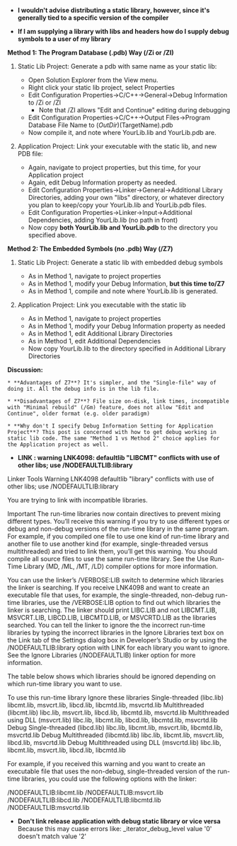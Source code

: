 * **I wouldn't advise distributing a static library, however, since it's generally tied to a specific version of the compiler**




* **If I am supplying a library with libs and headers how do I supply debug symbols to a user of my library**

**Method 1: The Program Database (.pdb) Way (/Zi or /ZI)**

1. Static Lib Project: Generate a pdb with same name as your static lib:

    - Open Solution Explorer from the View menu.
    - Right click your static lib project, select Properties
    - Edit Configuration Properties->C/C++->General->Debug Information to /Zi or /ZI
        - Note that /ZI allows "Edit and Continue" editing during debugging
    - Edit Configuration Properties->C/C++->Output Files->Program Database File Name to $(OutDir)$(TargetName).pdb
    - Now compile it, and note where YourLib.lib and YourLib.pdb are.

2. Application Project: Link your executable with the static lib, and new PDB file:

    - Again, navigate to project properties, but this time, for your Application project
    - Again, edit Debug Information property as needed.
    - Edit Configuration Properties->Linker->General->Additional Library Directories, adding your own "libs" directory, or whatever directory you plan to keep/copy your YourLib.lib and YourLib.pdb files.
    - Edit Configuration Properties->Linker->Input->Additional Dependencies, adding YourLib.lib (no path in front)
    - Now copy **both YourLib.lib and YourLib.pdb** to the directory you specified above.

**Method 2: The Embedded Symbols (no .pdb) Way (/Z7)**

1. Static Lib Project: Generate a static lib with embedded debug symbols

    - As in Method 1, navigate to project properties
    - As in Method 1, modify your Debug Information, **but this time to/Z7**
    - As in Method 1, compile and note where YourLib.lib is generated.

2. Application Project: Link you executable with the static lib

    - As in Method 1, navigate to project properties
    - As in Method 1, modify your Debug Information property as needed
    - As in Method 1, edit Additional Library Directories
    - As in Method 1, edit Additional Dependencies
    - Now copy YourLib.lib to the directory specified in Additional Library Directories
    
**Discussion:**

    * **Advantages of Z7**? It's simpler, and the "Single-file" way of doing it. All the debug info is in the lib file.

    * **Disadvantages of Z7**? File size on-disk, link times, incompatible with "Minimal rebuild" (/Gm) feature, does not allow "Edit and Continue", older format (e.g. older paradigm)

    * **Why don't I specify Debug Information Setting for Application Project**? This post is concerned with how to get debug working in static lib code. The same "Method 1 vs Method 2" choice applies for the Application project as well.




* **LINK : warning LNK4098: defaultlib "LIBCMT" conflicts with use of other libs; use /NODEFAULTLIB:library**

Linker Tools Warning LNK4098
defaultlib "library" conflicts with use of other libs; use /NODEFAULTLIB:library

You are trying to link with incompatible libraries.

Important   The run-time libraries now contain directives to prevent mixing different types. You’ll receive this warning if you try to use different types or debug and non-debug versions of the run-time library in the same program. For example, if you compiled one file to use one kind of run-time library and another file to use another kind (for example, single-threaded versus multithreaded) and tried to link them, you’ll get this warning. You should compile all source files to use the same run-time library. See the Use Run-Time Library (MD, /ML, /MT, /LD) compiler options for more information. 

You can use the linker’s /VERBOSE:LIB switch to determine which libraries the linker is searching. If you receive LNK4098 and want to create an executable file that uses, for example, the single-threaded, non-debug run-time libraries, use the /VERBOSE:LIB option to find out which libraries the linker is searching. The linker should print LIBC.LIB and not LIBCMT.LIB, MSVCRT.LIB, LIBCD.LIB, LIBCMTD.LIB, or MSVCRTD.LIB as the libraries searched. You can tell the linker to ignore the the incorrect run-time libraries by typing the incorrect libraries in the Ignore Libraries text box on the Link tab of the Settings dialog box in Developer’s Studio or by using the /NODEFAULTLIB:library option with LINK for each library you want to ignore. See the Ignore Libraries (/NODEFAULTLIB) linker option for more information.

The table below shows which libraries should be ignored depending on which run-time library you want to use.

To use this run-time library Ignore these libraries 
Single-threaded (libc.lib) libcmt.lib, msvcrt.lib, libcd.lib, libcmtd.lib, msvcrtd.lib 
Multithreaded (libcmt.lib) libc.lib, msvcrt.lib, libcd.lib, libcmtd.lib, msvcrtd.lib 
Multithreaded using DLL (msvcrt.lib) libc.lib, libcmt.lib, libcd.lib, libcmtd.lib, msvcrtd.lib 
Debug Single-threaded (libcd.lib) libc.lib, libcmt.lib, msvcrt.lib, libcmtd.lib, msvcrtd.lib 
Debug Multithreaded (libcmtd.lib) libc.lib, libcmt.lib, msvcrt.lib, libcd.lib, msvcrtd.lib 
Debug Multithreaded using DLL (msvcrtd.lib) libc.lib, libcmt.lib, msvcrt.lib, libcd.lib, libcmtd.lib 


For example, if you received this warning and you want to create an executable file that uses the non-debug, single-threaded version of the run-time libraries, you could use the following options with the linker:

/NODEFAULTLIB:libcmt.lib /NODEFAULTLIB:msvcrt.lib /NODEFAULTLIB:libcd.lib /NODEFAULTLIB:libcmtd.lib /NODEFAULTLIB:msvcrtd.lib




* **Don't link release application with debug static library or vice versa**
    Because this may cuase errors like: _iterator_debug_level value '0' doesn't match value '2'